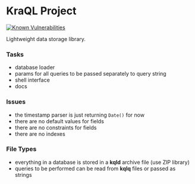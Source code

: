 KraQL Project
=============

[![Known Vulnerabilities](https://snyk.io//test/github/CraicOverflow89/KoXML/badge.svg?targetFile=build.gradle)](https://snyk.io//test/github/CraicOverflow89/KraQL?targetFile=build.gradle)

Lightweight data storage library.

### Tasks

 - database loader
 - params for all queries to be passed separately to query string
 - shell interface
 - docs

### Issues

 - the timestamp parser is just returning `Date()` for now
 - there are no default values for fields
 - there are no constraints for fields
 - there are no indexes

### File Types

 - everything in a database is stored in a **kqld** archive file (use ZIP library)
 - queries to be performed can be read from **kqlq** files or passed as strings